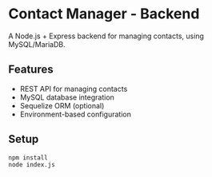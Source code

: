 # Contact Manager - Backend

A Node.js + Express backend for managing contacts, using MySQL/MariaDB.

## Features
- REST API for managing contacts
- MySQL database integration
- Sequelize ORM (optional)
- Environment-based configuration

## Setup
```bash
npm install
node index.js
